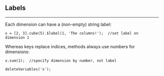 ## Labels

---

Each dimension can have a (non-empty) string label:

```
x = [2, 3].cube(5).$label(1, 'The columns!');  //set label on dimension 1
```

Whereas keys replace indices, methods always use numbers for dimensions:

```
x.sum(1);  //specify dimension by number, not label
```

```{.no-input .no-output}
deleteVariables('x');
```